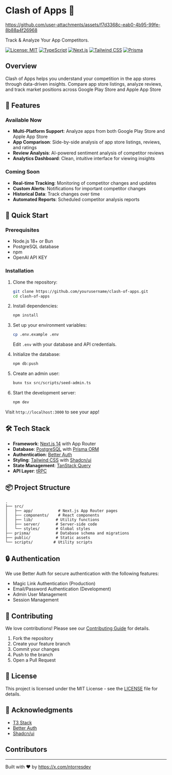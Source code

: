 # Clash of Apps 🚀

https://github.com/user-attachments/assets/f7d3368c-eab0-4b95-99fe-8b88a4f26968


Track & Analyze Your App Competitors.

[![License: MIT](https://img.shields.io/badge/License-MIT-yellow.svg)](https://opensource.org/licenses/MIT)
[![TypeScript](https://img.shields.io/badge/TypeScript-007ACC?logo=typescript&logoColor=white)](https://www.typescriptlang.org/)
[![Next.js](https://img.shields.io/badge/Next.js-black?logo=next.js&logoColor=white)](https://nextjs.org/)
[![Tailwind CSS](https://img.shields.io/badge/Tailwind_CSS-38B2AC?logo=tailwind-css&logoColor=white)](https://tailwindcss.com/)
[![Prisma](https://img.shields.io/badge/Prisma-2D3748?logo=prisma&logoColor=white)](https://www.prisma.io/)

## Overview

Clash of Apps helps you understand your competition in the app stores through data-driven insights. Compare app store listings, analyze reviews, and track market positions across Google Play Store and Apple App Store

## 🌟 Features

### Available Now

- **Multi-Platform Support**: Analyze apps from both Google Play Store and Apple App Store
- **App Comparison**: Side-by-side analysis of app store listings, reviews, and ratings
- **Review Analysis**: AI-powered sentiment analysis of competitor reviews
- **Analytics Dashboard**: Clean, intuitive interface for viewing insights

### Coming Soon

- **Real-time Tracking**: Monitoring of competitor changes and updates
- **Custom Alerts**: Notifications for important competitor changes
- **Historical Data**: Track changes over time
- **Automated Reports**: Scheduled competitor analysis reports

## 🚀 Quick Start

### Prerequisites

- Node.js 18+ or Bun
- PostgreSQL database
- npm
- OpenAI API KEY

### Installation

1. Clone the repository:

   ```bash
   git clone https://github.com/yourusername/clash-of-apps.git
   cd clash-of-apps
   ```

2. Install dependencies:

   ```bash
   npm install
   ```

3. Set up your environment variables:

   ```bash
   cp .env.example .env
   ```

   Edit `.env` with your database and API credentials.

4. Initialize the database:

   ```bash
   npm db:push
   ```

5. Create an admin user:

   ```bash
   bunx tsx src/scripts/seed-admin.ts
   ```

6. Start the development server:
   ```bash
   npm dev
   ```

Visit `http://localhost:3000` to see your app!

## 🛠 Tech Stack

- **Framework**: [Next.js 14](https://nextjs.org/) with App Router
- **Database**: [PostgreSQL](https://www.postgresql.org/) with [Prisma ORM](https://www.prisma.io/)
- **Authentication**: [Better Auth](https://better-auth.com/)
- **Styling**: [Tailwind CSS](https://tailwindcss.com/) with [Shadcn/ui](https://ui.shadcn.com/)
- **State Management**: [TanStack Query](https://tanstack.com/query)
- **API Layer**: [tRPC](https://trpc.io/)

## 📦 Project Structure

```
.
├── src/
│   ├── app/           # Next.js App Router pages
│   ├── components/    # React components
│   ├── lib/          # Utility functions
│   ├── server/       # Server-side code
│   └── styles/       # Global styles
├── prisma/           # Database schema and migrations
├── public/           # Static assets
└── scripts/         # Utility scripts
```

## 🔒 Authentication

We use Better Auth for secure authentication with the following features:

- Magic Link Authentication (Production)
- Email/Password Authentication (Development)
- Admin User Management
- Session Management

## 🤝 Contributing

We love contributions! Please see our [Contributing Guide](CONTRIBUTING.md) for details.

1. Fork the repository
2. Create your feature branch
3. Commit your changes
4. Push to the branch
5. Open a Pull Request

## 📄 License

This project is licensed under the MIT License - see the [LICENSE](LICENSE) file for details.

## 🙏 Acknowledgments

- [T3 Stack](https://create.t3.gg/)
- [Better Auth](https://better-auth.com/)
- [Shadcn/ui](https://ui.shadcn.com/)

## Contributors

<!-- ALL-CONTRIBUTORS-LIST:START - Do not remove or modify this section -->
<!-- prettier-ignore-start -->
<!-- markdownlint-disable -->

<!-- markdownlint-restore -->
<!-- prettier-ignore-end -->

<!-- ALL-CONTRIBUTORS-LIST:END -->

---

Built with ❤️ by https://x.com/ntorresdev
